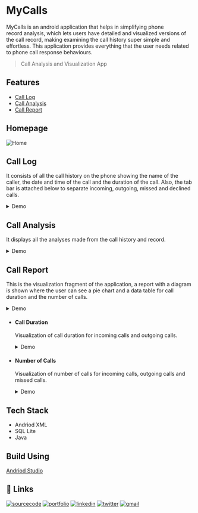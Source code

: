 
# MyCalls

MyCalls is an android application that helps in simplifying phone record analysis, which lets users have detailed and visualized versions of the call record, making examining the call history super simple and effortless. This application provides everything that the user needs related to phone call response behaviours.


> Call Analysis and Visualization App

## Features

- [Call Log](#Call-Log)
- [Call Analysis](#Call-Analysis)
- [Call Report](#Call-Report)

## Homepage
![Home](https://user-images.githubusercontent.com/87806021/189605651-908880f7-c587-43e9-ba0d-80512c92246c.gif)

## Call Log
It consists of all the call history on the phone showing the name of the caller, the date and time of the call and the duration of the call. Also, the tab bar is attached below to separate incoming, outgoing, missed and declined calls.
<details>
<summary>Demo</summary>

![CallLog](https://user-images.githubusercontent.com/87806021/189604254-5af9aaca-6fcf-4d08-a355-886f9e3f6944.gif)

</details>


## Call Analysis
It displays all the analyses made from the call history and record.
<details>
<summary>Demo</summary>

![CallAnalysis](https://user-images.githubusercontent.com/87806021/189605710-63671b13-b811-4e85-bea1-9a97ab206896.gif)

</details>



## Call Report
This is the visualization fragment of the application, a report with a diagram is shown where the user can see a pie chart and a data table for call duration and the number of calls.

<details>
<summary>Demo</summary>

![CallReport](https://user-images.githubusercontent.com/87806021/189605494-c88da6db-30e6-421e-8bb9-5c70e42e582e.gif)

</details>


- #### Call Duration
  Visualization of call duration for incoming calls and outgoing calls.
   <details>
   <summary>Demo</summary>

   ![CallDuration](https://user-images.githubusercontent.com/87806021/189605522-80de9d84-07b9-4c79-a099-cc82b9580b3f.gif)

   </details>  

- #### Number of Calls
  Visualization of number of calls for incoming calls, outgoing calls and missed calls. 
   <details>
   <summary>Demo</summary>
   
   ![NoOfCalls](https://user-images.githubusercontent.com/87806021/189605535-5d586b23-1aac-4073-bb6a-f291981d7d89.gif)
   
   </details>

## Tech Stack
- Andriod XML
- SQL Lite
- Java

## Build Using

[Andriod Studio](https://developer.android.com/studio)


## 🔗 Links

[![sourcecode](https://img.shields.io/badge/source_code-FF000?style=for-the-badge&logo=java&logoColor=white)](https://github.com/utkriststha/MyCalls)
[![portfolio](https://img.shields.io/badge/my_portfolio-000?style=for-the-badge&logo=ko-fi&logoColor=white)](https://utkriststha.dev/)
[![linkedin](https://img.shields.io/badge/linkedin-0A66C2?style=for-the-badge&logo=linkedin&logoColor=white)](https://www.linkedin.com/in/utkriststha/)
[![twitter](https://img.shields.io/badge/twitter-1DA1F2?style=for-the-badge&logo=twitter&logoColor=white)](https://twitter.com/utkriststha/)
[![gmail](https://img.shields.io/badge/Gmail-EA4335?style=for-the-badge&logo=gmail&logoColor=white)](utkrist.shrestha12@gmail.com)
